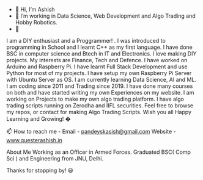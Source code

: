 - 👋 Hi, I’m Ashish 
- 👀 I’m working in Data Science, Web Development and Algo Trading and Hobby Robotics.
- 💞️ 



I am a DIY enthusiast and a Proggrammer! . I was introduced to programming in School and I learnt C++ as my first language. I have done BSC in computer science and Btech in IT and Electronics. I love making DIY projects. My interests are Finance, Tech and Defence. I have worked on Arduino and Raspberry Pi. 
I have learnt Full Stack Development and use Python for most of my projects. I have setup my own Raspberry Pi Server with Ubuntu Server as OS. 
I am currently learning Data Science, AI and ML.
I am coding since 2011 and Trading since 2019. I have done many courses on both and have started writing my own Experiences on my website.
I am working on Projects to make my own algo trading platform. I have algo trading scripts running on Zerodha and IIFL securities.
Feel free to browse my repos, or contact for making Algo Trading Scripts. 
Wish you all Happy Learning and Growing! �






📫 How to reach me - 
Email - pandeyskasish@gmail.com
Website - www.questerashish.in


About Me
Working as an Officer in Armed Forces.
Graduated BSC( Comp Sci ) and Engineering from JNU, Delhi.


Thanks for stopping by! 😃




<!---
questerashish/questerashish is a ✨ special ✨ repository because its `README.md` (this file) appears on your GitHub profile.
You can click the Preview link to take a look at your changes.
--->
